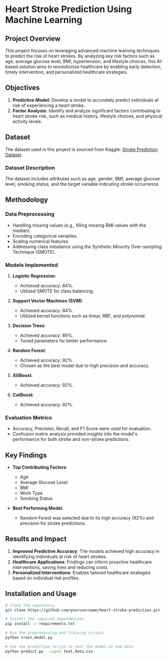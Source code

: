 # Heart Stroke Prediction Using Machine Learning

## Project Overview

This project focuses on leveraging advanced machine learning techniques to predict the risk of heart strokes. By analyzing key risk factors such as age, average glucose level, BMI, hypertension, and lifestyle choices, this AI-based solution aims to revolutionize healthcare by enabling early detection, timely intervention, and personalized healthcare strategies.

## Objectives

1. **Predictive Model:** Develop a model to accurately predict individuals at risk of experiencing a heart stroke.
2. **Factor Analysis:** Identify and analyze significant factors contributing to heart stroke risk, such as medical history, lifestyle choices, and physical activity levels.

## Dataset

The dataset used in this project is sourced from Kaggle: [Stroke Prediction Dataset](https://www.kaggle.com/datasets/fedesoriano/stroke-prediction-dataset/data).

### Dataset Description

The dataset includes attributes such as age, gender, BMI, average glucose level, smoking status, and the target variable indicating stroke occurrence.

## Methodology

### Data Preprocessing

- Handling missing values (e.g., filling missing BMI values with the median).
- Encoding categorical variables.
- Scaling numerical features.
- Addressing class imbalance using the Synthetic Minority Over-sampling Technique (SMOTE).

### Models Implemented

1. **Logistic Regression**:
   - Achieved accuracy: 84%.
   - Utilized SMOTE for class balancing.

2. **Support Vector Machines (SVM)**:
   - Achieved accuracy: 84%.
   - Utilized kernel functions such as linear, RBF, and polynomial.

3. **Decision Trees**:
   - Achieved accuracy: 89%.
   - Tuned parameters for better performance.

4. **Random Forest**:
   - Achieved accuracy: 92%.
   - Chosen as the best model due to high precision and accuracy.

5. **XGBoost**:
   - Achieved accuracy: 92%.

6. **CatBoost**:
   - Achieved accuracy: 92%.

### Evaluation Metrics

- Accuracy, Precision, Recall, and F1 Score were used for evaluation.
- Confusion matrix analysis provided insights into the model's performance for both stroke and non-stroke predictions.

## Key Findings

- **Top Contributing Factors**:
  - Age
  - Average Glucose Level
  - BMI
  - Work Type
  - Smoking Status

- **Best Performing Model**:
  - Random Forest was selected due to its high accuracy (92%) and precision for stroke predictions.

## Results and Impact

1. **Improved Predictive Accuracy**: The models achieved high accuracy in identifying individuals at risk of heart strokes.
2. **Healthcare Applications**: Findings can inform proactive healthcare interventions, saving lives and reducing costs.
3. **Personalized Interventions**: Enables tailored healthcare strategies based on individual risk profiles.

## Installation and Usage

```bash
# Clone the repository
git clone https://github.com/yourusername/heart-stroke-prediction.git

# Install the required dependencies
pip install -r requirements.txt

# Run the preprocessing and training scripts
python train_model.py

# Use the prediction script to test the model on new data
python predict.py --input test_data.csv
